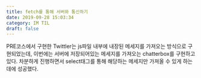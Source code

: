 ```yaml
---
title: fetch를 통해 서버와 통신하기
date: 2019-09-28 15:03:34
category: IM TIL
draft: false
---
```


PRE코스에서 구현한 Twittler는 js파일 내부에 내장된 메세지를 가져오는 방식으로 구현되었는데, 이번에는 서버에 저장되어있는 메세지를 가져오는 chatterbox를 구현하고 있다. 차분하게 진행하면서 select태그를 통해 해당하는 메세지만 가져올 수 있게 하는데에 성공했다.
